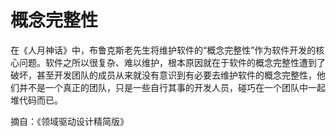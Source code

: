 # 概念完整性

在《人月神话》中，布鲁克斯老先生将维护软件的“概念完整性”作为软件开发的核心问题。软件之所以很复杂、难以维护，根本原因就在于软件的概念完整性遭到了破坏，甚至开发团队的成员从来就没有意识到有必要去维护软件的概念完整性，他们并不是一个真正的团队，只是一些自行其事的开发人员，碰巧在一个团队中一起堆代码而已。

摘自：《领域驱动设计精简版》